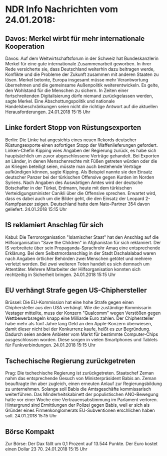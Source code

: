 # NDR Info Nachrichten vom 24.01.2018:


## Davos: Merkel wirbt für mehr internationale Kooperation
Davos: Auf dem Weltwirtschaftsforum in der Schweiz hat Bundeskanzlerin Merkel für eine gute internationale Zusammenarbeit geworben. In ihrer Rede versicherte sie, dass Deutschland weiterhin dazu beitragen werde, Konflikte und die Probleme der Zukunft zusammen mit anderen Staaten zu lösen. Merkel betonte, Europa insgesamt müsse mehr Verantwortung übernehmen und die gemeinsame Außenpolitik weiterentwickeln. Es gelte, den Wohlstand für die Menschen zu sichern. In Zeiten einer fortschreitenden Digitalisierung dürfe niemand zurückgelassen werden, sagte Merkel. Eine Abschottungspolitik und nationale Handelsbeschränkungen seien nicht die richtige Antwort auf die aktuellen Herausforderungen. 24.01.2018 15:15 Uhr 

## Linke fordert Stopp von Rüstungsexporten
Berlin:	Die Linke hat angesichts eines neuen Rekords deutscher Rüstungsexporte einen sofortigen Stopp der Waffenlieferungen gefordert. Linken-Chefin Kipping wies Angaben der Regierung zurück, es habe sich hauptsächlich um zuvor abgeschlossene Verträge gehandelt. Bei Exporten an Länder, in denen Menschenrechte mit Füßen getreten würden oder die an Kriegen beteiligt seien, müsste man auch bestehende Verträge aufkündigen können, sagte Kipping. Als Beispiel nannte sie den Einsatz deutscher Panzer bei der türkischen Offensive gegen Kurden im Norden Syriens. Nach Angaben des Auswärtigen Amtes wird der deutsche Botschafter in der Türkei, Erdmann, heute mit dem türkischen Verteidigungsminister Canikli über die Offensive sprechen. Erwartet wird, dass es dabei auch um die Bilder geht, die den Einsatz der Leopard 2-Kampfpanzer zeigen. Deutschland hatte dem Nato-Partner 354 davon geliefert. 24.01.2018 15:15 Uhr 

## IS reklamiert Anschlag für sich
Kabul: Die Terrororganisation "Islamischer Staat" hat den Anschlag auf die Hilfsorganisation "Save the Children" in Afghanistan für sich reklamiert. Der IS verbreitete über sein Propaganda-Sprachrohr Amaq eine entsprechende Erklärung. Bei dem Selbstmordanschlag in der Stadt Dschalalabad waren nach Angaben örtlicher Behörden zwei Menschen getötet und mehrere verletzt worden. Bei zwei weiteren Toten handelt es sich demnach um Attentäter. Mehrere Mitarbeiter der Hilfsorganisation konnten sich rechtzeitig in Sicherheit bringen. 24.01.2018 15:15 Uhr 

## EU verhängt Strafe gegen US-Chiphersteller
Brüssel: Die EU-Kommission hat eine hohe Strafe gegen einen Chiphersteller aus den USA verhängt. Wie die zuständige Kommissarin Vestager mitteilte, muss der Konzern "Qualcomm" wegen Verstößen gegen Wettbewerbsregeln knapp eine Milliarde Euro zahlen. Der Chiphersteller habe mehr als fünf Jahre lang Geld an den Apple-Konzern überwiesen, damit dieser nicht bei der Konkurrenz kaufe, heißt es zur Begründung. Dadurch seien andere Anbieter vom Markt für bestimmte Computer-Chips ausgeschlossen worden. Diese sorgen in vielen Smartphones und Tablets für Funkverbindungen. 24.01.2018 15:15 Uhr 

## Tschechische Regierung zurückgetreten
Prag:      Die tschechische Regierung ist zurückgetreten. Staatschef Zeman nahm das entsprechende Gesuch von Ministerpräsident Babis an. Zeman beauftragte ihn aber zugleich, einen erneuten Anlauf zur Regierungsbildung zu unternehmen. Solange soll Babis die Amtsgeschäfte kommissarisch weiterführen. Das Minderheitskabinett der populistischen ANO-Bewegung hatte vor einer Woche eine Vertrauensabstimmung im Parlament verloren. Hintergrund sind Ermittlungen der Polizei gegen Babis, weil er sich als Gründer eines Firmenkonglomerats EU-Subventionen erschlichen haben soll. 24.01.2018 15:15 Uhr 

## Börse Kompakt
Zur Börse: Der Dax fällt um 0,1 Prozent auf 13.544 Punkte. Der Euro kostet einen Dollar 23 70. 24.01.2018 15:15 Uhr 

